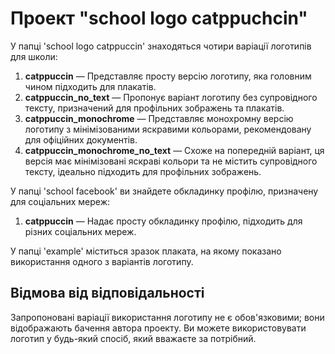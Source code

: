 # Проект "school logo catppuchcin"

У папці 'school logo catppuccin' знаходяться чотири варіації логотипів для школи:

1. **catppuccin** — Представляє просту версію логотипу, яка головним чином підходить для плакатів.
2. **catppuccin_no_text** — Пропонує варіант логотипу без супровідного тексту, призначений для профільних зображень та плакатів.
3. **catppuccin_monochrome** — Представляє монохромну версію логотипу з мінімізованими яскравими кольорами, рекомендовану для офіційних документів.
4. **catppuccin_monochrome_no_text** — Схоже на попередній варіант, ця версія має мінімізовані яскраві кольори та не містить супровідного тексту, ідеально підходить для профільних зображень.

У папці 'school facebook' ви знайдете обкладинку профілю, призначену для соціальних мереж:

1. **catppuccin** — Надає просту обкладинку профілю, підходить для різних соціальних мереж.

У папці 'example' міститься зразок плаката, на якому показано використання одного з варіантів логотипу.

## Відмова від відповідальності

Запропоновані варіації використання логотипу не є обов'язковими; вони відображають бачення автора проекту. Ви можете використовувати логотип у будь-який спосіб, який вважаєте за потрібний.
